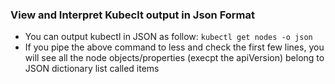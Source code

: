 ### View and Interpret Kubeclt output in Json Format
- You can output kubectl in JSON as follow:
    `kubectl get nodes -o json`
- If you pipe the above command to less and check the first few lines, you will  see  all the node objects/properties (execpt the apiVersion) belong to JSON dictionary list called items
